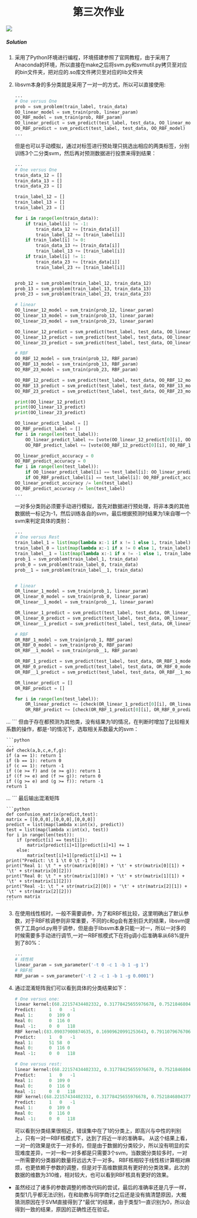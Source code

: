 # <center> 第三次作业 </center>

![](hw3.png) 

##### Solution
1. 采用了Python环境进行编程，环境搭建参照了官网教程，由于采用了Anaconda的环境，所以直接在make之后将svm.py和svmutil.py拷贝至对应的bin文件夹，把对应的.so库文件拷贝至对应的lib文件夹
2. libsvm本身的多分类就是采用了一对一的方式，所以可以直接使用:
	
	```python
	...
    # One versus One
    prob = svm_problem(train_label, train_data)
    OO_linear_model = svm_train(prob, linear_param)
    OO_RBF_model = svm_train(prob, RBF_param)
    OO_linear_predict = svm_predict(test_label, test_data, OO_linear_model)
    OO_RBF_predict = svm_predict(test_label, test_data, OO_RBF_model)
	...
	```
	
	但是也可以手动模拟，通过对标签进行预处理只挑选出相应的两类标签，分别训练3个二分类svm，然后再对预测数据进行投票来得到结果：
	
	```python 
	...
    # One versus One
    train_data_12 = []
    train_data_13 = []
    train_data_23 = []
    
    train_label_12 = []
    train_label_13 = []
    train_label_23 = []
    
    for i in range(len(train_data)):
        if train_label[i] != -1:
            train_data_12 += [train_data[i]]
            train_label_12 += [train_label[i]]
        if train_label[i] != 0:
            train_data_13 += [train_data[i]]
            train_label_13 += [train_label[i]]
        if train_label[i] != 1:
            train_data_23 += [train_data[i]]
            train_label_23 += [train_label[i]]
    
    
    prob_12 = svm_problem(train_label_12, train_data_12)
    prob_13 = svm_problem(train_label_13, train_data_13)
    prob_23 = svm_problem(train_label_23, train_data_23)
    
    # linear
    OO_linear_12_model = svm_train(prob_12, linear_param)
    OO_linear_13_model = svm_train(prob_13, linear_param)
    OO_linear_23_model = svm_train(prob_23, linear_param)
    
    OO_linear_12_predict = svm_predict(test_label, test_data, OO_linear_12_model)
    OO_linear_13_predict = svm_predict(test_label, test_data, OO_linear_13_model)
    OO_linear_23_predict = svm_predict(test_label, test_data, OO_linear_23_model)
    
    # RBF
    OO_RBF_12_model = svm_train(prob_12, RBF_param)
    OO_RBF_13_model = svm_train(prob_13, RBF_param)
    OO_RBF_23_model = svm_train(prob_23, RBF_param)

    OO_RBF_12_predict = svm_predict(test_label, test_data, OO_RBF_12_model)
    OO_RBF_13_predict = svm_predict(test_label, test_data, OO_RBF_13_model)
    OO_RBF_23_predict = svm_predict(test_label, test_data, OO_RBF_23_model)
    
    print(OO_linear_12_predict)
    print(OO_linear_13_predict)
    print(OO_linear_23_predict)
    
    OO_linear_predict_label = []
    OO_RBF_predict_label = []
    for i in range(len(test_label)):
        OO_linear_predict_label += [vote(OO_linear_12_predict[0][i], OO_linear_13_predict[0][i], OO_linear_23_predict[0][i])]
        OO_RBF_predict_label += [vote(OO_RBF_12_predict[0][i], OO_RBF_13_predict[0][i], OO_RBF_23_predict[0][i])]
    
    OO_linear_predict_accuracy = 0
    OO_RBF_predict_accuracy = 0
    for i in range(len(test_label)):
        if OO_linear_predict_label[i] == test_label[i]: OO_linear_predict_accuracy += 1
        if OO_RBF_predict_label[i] == test_label[i]: OO_RBF_predict_accuracy += 1
    OO_linear_predict_accuracy /= len(test_label)
    OO_RBF_predict_accuracy /= len(test_label)
    ...
	```
	
	一对多分类则必须要手动进行模拟，首先对数据进行预处理，将非本类的其他数据统一标记为-1，然后训练各自的svm，最后根据预测时结果为1来自哪一个svm来判定具体的类别：
	
	```python 
	...
	# One versus Rest
    train_label_1 = list(map(lambda x:-1 if x != 1 else 1, train_label))
    train_label_0 = list(map(lambda x:-1 if x != 0 else 1, train_label))
    train_label__1 = list(map(lambda x:-1 if x != -1 else 1, train_label))
    prob_1 = svm_problem(train_label_1, train_data)
    prob_0 = svm_problem(train_label_0, train_data)
    prob__1 = svm_problem(train_label__1, train_data)


    # linear
    OR_linear_1_model = svm_train(prob_1, linear_param)
    OR_linear_0_model = svm_train(prob_0, linear_param)
    OR_linear__1_model = svm_train(prob__1, linear_param)

    OR_linear_1_predict = svm_predict(test_label, test_data, OR_linear_1_model)
    OR_linear_0_predict = svm_predict(test_label, test_data, OR_linear_0_model)
    OR_linear__1_predict = svm_predict(test_label, test_data, OR_linear__1_model)

    # RBF
    OR_RBF_1_model = svm_train(prob_1, RBF_param)
    OR_RBF_0_model = svm_train(prob_0, RBF_param)
    OR_RBF__1_model = svm_train(prob__1, RBF_param)

    OR_RBF_1_predict = svm_predict(test_label, test_data, OR_RBF_1_model)
    OR_RBF_0_predict = svm_predict(test_label, test_data, OR_RBF_0_model)
    OR_RBF__1_predict = svm_predict(test_label, test_data, OR_RBF__1_model)

    OR_linear_predict = []
    OR_RBF_predict = []

    for i in range(len(test_label)):
        OR_linear_predict += [check(OR_linear_1_predict[0][i], OR_linear_0_predict[0][i], OR_linear__1_predict[0][i], OR_linear_1_predict[2][i], OR_linear_0_predict[2][i], OR_linear__1_predict[2][i])]
        OR_RBF_predict += [check(OR_RBF_1_predict[0][i], OR_RBF_0_predict[0][i], OR_RBF__1_predict[0][i],OR_RBF_1_predict[2][i], OR_RBF_0_predict[2][i], OR_RBF__1_predict[2][i])]
...
	```
	但由于存在都预测为其他类，没有结果为1的情况，在判断时增加了比较相关系数的操作，都是-1的情况下，选取相关系数最大的svm：
	
	```python
	...
	def check(a,b,c,e,f,g):
    if (a == 1): return 1
    if (b == 1): return 0
    if (c == 1): return -1
    if ((e >= f) and (e >= g)): return 1
    if ((f >= e) and (f >= g)): return 0
    if ((g >= e) and (g >= f)): return -1
    return 1
...
	```
	最后输出混淆矩阵
	
	```python
	def confusion_matrix(predict,test):
    matrix = [[0,0,0],[0,0,0],[0,0,0]]
    predict = list(map(lambda x:int(x), predict))
    test = list(map(lambda x:int(x), test))
    for i in range(len(test)):
        if (predict[i] == test[i]):
            matrix[predict[i]+1][predict[i]+1] += 1
        else:
            matrix[test[i]+1][predict[i]+1] += 1
    print("Predict: \t 1 \t 0 \t -1 ")
    print("Real 1: \t " + str(matrix[0][0]) + '\t' + str(matrix[0][1]) + '\t' + str(matrix[0][2]))
    print("Real 0: \t " + str(matrix[1][0]) + '\t' + str(matrix[1][1]) + '\t' + str(matrix[1][2]))
    print("Real -1: \t " + str(matrix[2][0]) + '\t' + str(matrix[2][1]) + '\t' + str(matrix[2][2]))
    return matrix
	```
	


3.	在使用线性核时，一般不需要调参，为了和RBF核比较，这里明确出了默认参数，对于RBF核调参则非常重要，不同的c和g会有差别巨大的结果，libsvm提供了工具grid.py用于调参，但是由于libsvm本身只能一对一，所以一对多的时候需要多手动进行调节,一对一RBF核模式下在将g调小后准确率从68%提升到了80%：
	
	```python
	...
	# 线性核
    linear_param = svm_parameter('-t 0 -c 1 -b 1 -g 1')
    # RBF核
    RBF_param = svm_parameter('-t 2 -c 1 -b 1 -g 0.0001')
    ```

4. 通过混淆矩阵我们可以看到具体的分类结果如下：

	```python
	# One versus one:
	linear kernel:(68.22157434402332, 0.31778425655976678, 0.75218468043770181)
	Predict: 	 1 	 0 	 -1 
	Real 1: 	 0	109	0
	Real 0: 	 0	116	0
	Real -1: 	 0	0	118
	RBF kernel:(83.09037900874635, 0.16909620991253643, 0.79110796767060687)
	Predict: 	 1 	 0 	 -1 
	Real 1: 	 51	58	0
	Real 0: 	 0	116	0
	Real -1: 	 0	0	118
	
	# One versus rest:
	linear kernel:(68.22157434402332, 0.31778425655976678, 0.75218468043770181)
	Predict: 	 1 	 0 	 -1 
	Real 1: 	 0	109	0
	Real 0: 	 0	116	0
	Real -1: 	 0	0	118
	RBF kernel:(68.22157434402332, 0.31778425655976678, 0.75218468043770181)
	Predict: 	 1 	 0 	 -1 
	Real 1: 	 0	109	0
	Real 0: 	 0	116	0
	Real -1: 	 0	0	118
	```
	
	可以看到分类结果很相近，错误集中在了1的分类上，即高兴与中性的判别上，只有一对一RBF核模式下，达到了将近一半的准确率。
	从这个结果上看，一对一的效果是优于一对多的，但是由于数据的分类较少，所以没有明显的实现难度差异，一对一和一对多都是只需要3个svm，当数据分类较多时，一对一所需要的分类器的数量将远远大于一对多。
	RBF核相较于线性核计算相对麻烦，也更依赖于参数的调整，但是对于高维数据具有更好的分类效果，此次的数据的维数为310维，相对较大，也可以看到RBF核具有更好的效果。


* 虽然经过了诸多的参数调整的修改代码的尝试，最后的准确率还是几乎一样，类型1几乎都无法识别，在和助教与同学商讨之后还是没有搞清楚原因，大概猜测原因在于SVM直接得到了“最优”的结果，由于类型1一直识别为0，所以会得到一致的结果，原因的正确性还在验证。 
